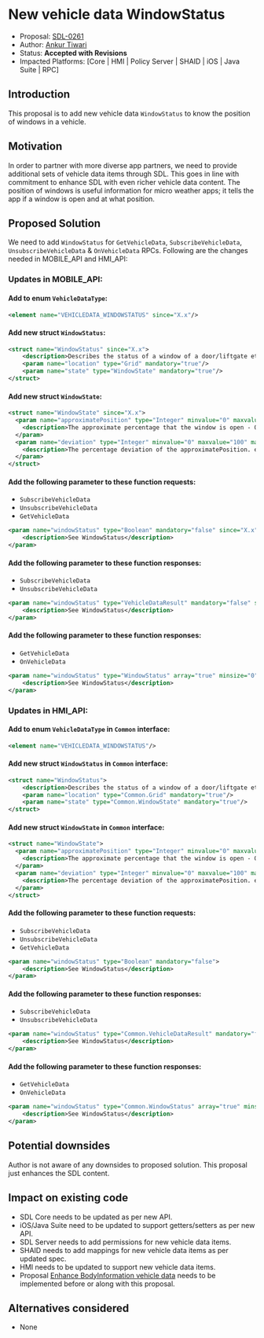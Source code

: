 # New vehicle data WindowStatus

* Proposal: [SDL-0261](0261-New-vehicle-data-WindowStatus.md)
* Author: [Ankur Tiwari](https://github.com/atiwari9)
* Status: **Accepted with Revisions**
* Impacted Platforms: [Core | HMI | Policy Server | SHAID | iOS | Java Suite | RPC]

## Introduction

This proposal is to add new vehicle data `WindowStatus` to know the position of windows in a vehicle.

## Motivation

In order to partner with more diverse app partners, we need to provide additional sets of vehicle data items through SDL. This goes in line with commitment to enhance SDL with even richer vehicle data content. The position of windows is useful information for micro weather apps; it tells the app if a window is open and at what position.

## Proposed Solution 

We need to add `WindowStatus` for `GetVehicleData`, `SubscribeVehicleData`, `UnsubscribeVehicleData` & `OnVehicleData` RPCs. Following are the changes needed in MOBILE_API and HMI_API:

### Updates in MOBILE_API:

#### Add to enum `VehicleDataType`: 

```xml
<element name="VEHICLEDATA_WINDOWSTATUS" since="X.x"/>
```

#### Add new struct `WindowStatus`:
```xml	
<struct name="WindowStatus" since="X.x">
	<description>Describes the status of a window of a door/liftgate etc.</description>
	<param name="location" type="Grid" mandatory="true"/>
	<param name="state" type="WindowState" mandatory="true"/>			
</struct>
```

#### Add new struct `WindowState`:

```xml    
<struct name="WindowState" since="X.x">
  <param name="approximatePosition" type="Integer" minvalue="0" maxvalue="100" mandatory="true">
    <description>The approximate percentage that the window is open - 0 being fully closed, 100 being fully open</description>
  </param>
  <param name="deviation" type="Integer" minvalue="0" maxvalue="100" mandatory="true">
    <description>The percentage deviation of the approximatePosition. e.g. If the approximatePosition is 50 and the deviation is 10, then the window's location is somewhere between 40 and 60.</description>
  </param>
</struct>
```

#### Add the following parameter to these function requests:
* `SubscribeVehicleData`
* `UnsubscribeVehicleData`
* `GetVehicleData`

```xml
<param name="windowStatus" type="Boolean" mandatory="false" since="X.x">
	<description>See WindowStatus</description>
</param>
```

#### Add the following parameter to these function responses:
* `SubscribeVehicleData`
* `UnsubscribeVehicleData`

```xml
<param name="windowStatus" type="VehicleDataResult" mandatory="false" since="X.x">
	<description>See WindowStatus</description>
</param>
```

#### Add the following parameter to these function responses:
* `GetVehicleData`
* `OnVehicleData`

```xml
<param name="windowStatus" type="WindowStatus" array="true" minsize="0" maxsize="100" mandatory="false">
	<description>See WindowStatus</description>
</param>
```

### Updates in HMI_API:

#### Add to enum `VehicleDataType` in `Common` interface: 

```xml
<element name="VEHICLEDATA_WINDOWSTATUS"/>
```

#### Add new struct `WindowStatus` in `Common` interface:
```xml	
<struct name="WindowStatus">
	<description>Describes the status of a window of a door/liftgate etc.</description>
	<param name="location" type="Common.Grid" mandatory="true"/>
	<param name="state" type="Common.WindowState" mandatory="true"/>			
</struct>
```

#### Add new struct `WindowState` in `Common` interface:

```xml    
<struct name="WindowState">
  <param name="approximatePosition" type="Integer" minvalue="0" maxvalue="100" mandatory="true">
    <description>The approximate percentage that the window is open - 0 being fully closed, 100 being fully open</description>
  </param>
  <param name="deviation" type="Integer" minvalue="0" maxvalue="100" mandatory="true">
    <description>The percentage deviation of the approximatePosition. e.g. If the approximatePosition is 50 and the deviation is 10, then the window's location is somewhere between 40 and 60.</description>
  </param>
</struct>
```

#### Add the following parameter to these function requests:
* `SubscribeVehicleData`
* `UnsubscribeVehicleData`
* `GetVehicleData`

```xml
<param name="windowStatus" type="Boolean" mandatory="false">
	<description>See WindowStatus</description>
</param>
```

#### Add the following parameter to these function responses:
* `SubscribeVehicleData`
* `UnsubscribeVehicleData`

```xml
<param name="windowStatus" type="Common.VehicleDataResult" mandatory="false">
	<description>See WindowStatus</description>
</param>
```

#### Add the following parameter to these function responses:
* `GetVehicleData`
* `OnVehicleData`

```xml
<param name="windowStatus" type="Common.WindowStatus" array="true" minsize="0" maxsize="100" mandatory="false">
	<description>See WindowStatus</description>
</param>
```

## Potential downsides

Author is not aware of any downsides to proposed solution. This proposal just enhances the SDL content.

## Impact on existing code

* SDL Core needs to be updated as per new API.
* iOS/Java Suite need to be updated to support getters/setters as per new API.
* SDL Server needs to add permissions for new vehicle data items.
* SHAID needs to add mappings for new vehicle data items as per updated spec.
* HMI needs to be updated to support new vehicle data items.
* Proposal [Enhance BodyInformation vehicle data](https://github.com/smartdevicelink/sdl_evolution/blob/master/proposals/0255-Enhance-BodyInformation-vehicle-data.md) needs to be implemented before or along with this proposal.

## Alternatives considered

* None

